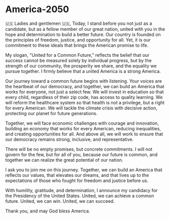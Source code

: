 # America-2050

🇺🇸 Ladies and gentlemen 🇺🇸,
Today, I stand before you not just as a candidate, but as a fellow member of our great nation, united with you in the hope and determination to build a better future. Our country is founded on the principles of freedom, justice, and opportunity for all. Yet, it is our commitment to these ideals that brings the American promise to life.

My slogan, "United for a Common Future," reflects the belief that our success cannot be measured solely by individual progress, but by the strength of our community, the prosperity we share, and the equality we pursue together. I firmly believe that a united America is a strong America.

Our journey toward a common future begins with listening. Your voices are the heartbeat of our democracy, and together, we can build an America that works for everyone, not just a select few. We will invest in education so that every child, regardless of their zip code, has access to quality learning. We will reform the healthcare system so that health is not a privilege, but a right for every American. We will tackle the climate crisis with decisive action, protecting our planet for future generations.

Together, we will face economic challenges with courage and innovation, building an economy that works for every American, reducing inequalities, and creating opportunities for all. And above all, we will work to ensure that our democracy remains strong, inclusive, and representative.

There will be no empty promises, but concrete commitments. I will not govern for the few, but for all of you, because our future is common, and together we can realize the great potential of our nation.

I ask you to join me on this journey. Together, we can build an America that reflects our values, that elevates our dreams, and that lives up to the expectations of those who fought for freedom and justice before us.

With humility, gratitude, and determination, I announce my candidacy for the Presidency of the United States. United, we can achieve a common future. United, we can win. United, we can succeed.

Thank you, and may God bless America.

